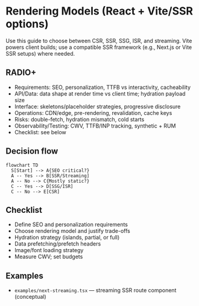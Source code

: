 # Rendering Models (React + Vite/SSR options)

Use this guide to choose between CSR, SSR, SSG, ISR, and streaming. Vite powers client builds; use a compatible SSR framework (e.g., Next.js or Vite SSR setups) where needed.

## RADIO+
- Requirements: SEO, personalization, TTFB vs interactivity, cacheability
- API/Data: data shape at render time vs client time; hydration payload size
- Interface: skeletons/placeholder strategies, progressive disclosure
- Operations: CDN/edge, pre-rendering, revalidation, cache keys
- Risks: double-fetch, hydration mismatch, cold starts
- Observability/Testing: CWV, TTFB/INP tracking, synthetic + RUM
- Checklist: see below

## Decision flow
```mermaid
flowchart TD
  S[Start] --> A{SEO critical?}
  A -- Yes --> B[SSR/Streaming]
  A -- No --> C{Mostly static?}
  C -- Yes --> D[SSG/ISR]
  C -- No --> E[CSR]
```

## Checklist
- Define SEO and personalization requirements
- Choose rendering model and justify trade-offs
- Hydration strategy (islands, partial, or full)
- Data prefetching/prefetch headers
- Image/font loading strategy
- Measure CWV; set budgets

## Examples
- `examples/next-streaming.tsx` — streaming SSR route component (conceptual)
